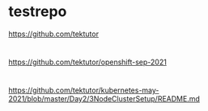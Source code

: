 # testrepo

https://github.com/tektutor
#
https://github.com/tektutor/openshift-sep-2021
#
https://github.com/tektutor/kubernetes-may-2021/blob/master/Day2/3NodeClusterSetup/README.md
